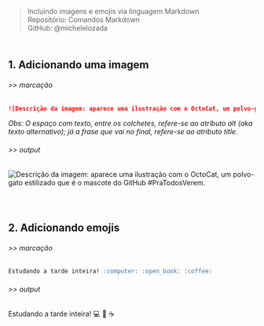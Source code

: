 > Incluindo imagens e emojis via linguagem Markdown    
> Repositório: Comandos Markdown  
> GitHub: @michelelozada
&nbsp;
     
&nbsp;     
**1. Adicionando uma imagem**  
---
###### >> marcação  
```markdown
![Descrição da imagem: aparece uma ilustração com o OctoCat, um polvo-gato estilizado que é o mascote do GitHub #pratodosverem.](https://github.githubassets.com/images/modules/logos_page/Octocat.png "OctoCat, o mascote do Github" )
```
  *Obs: O espaço com texto, entre os colchetes, refere-se ao atributo alt (aka texto alternativo); já a frase que vai no final, refere-se ao atributo title.*  
  
###### >> output
![Descrição da imagem: aparece uma ilustração com o OctoCat, um polvo-gato estilizado que é o mascote do GitHub #PraTodosVerem.](https://github.githubassets.com/images/modules/logos_page/Octocat.png "OctoCat, o mascote do Github" )
&nbsp;
     
&nbsp;    
**2. Adicionando emojis**  
---
###### >> marcação 
```markdown
Estudando a tarde inteira! :computer: :open_book: :coffee:
```
###### >> output 
Estudando a tarde inteira! :computer: :open_book: :coffee: